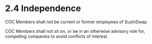 # 2.4 Independence

COC Members shall not be current or former employees of SushiSwap

COC Members shall not sit on, or be in an otherwise advisory role for, competing companies to avoid conflicts of interest.
